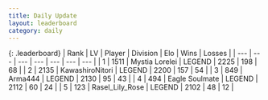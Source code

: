 ```yaml
---
title: Daily Update
layout: leaderboard
category: daily
---
```


{: .leaderboard}
| Rank | LV | Player | Division | Elo | Wins | Losses |
| --- | --- | --- | --- | --- | --- | --- |
| <span data-change="0">1</span> | 1511 | <span title="ID: 315148">Mystia Lorelei</span> | LEGEND | <span data-change="-14">2225</span> | <span data-change="8">198</span> | <span data-change="3">68</span> |
| <span data-change="0">2</span> | 2135 | <span title="ID: 164871">KawashiroNitori</span> | LEGEND | <span data-change="16">2200</span> | <span data-change="6">157</span> | <span data-change="1">54</span> |
| <span data-change="0">3</span> | 849 | <span title="ID: 1034">Arma444</span> | LEGEND | <span data-change="0">2130</span> | <span data-change="0">95</span> | <span data-change="0">43</span> |
| <span data-change="0">4</span> | 494 | <span title="ID: 512212">Eagle Soulmate</span> | LEGEND | <span data-change="-12">2112</span> | <span data-change="0">60</span> | <span data-change="1">24</span> |
| <span data-change="0">5</span> | 123 | <span title="ID: 400903">Rasel_Lily_Rose</span> | LEGEND | <span data-change="0">2102</span> | <span data-change="0">48</span> | <span data-change="0">12</span> |